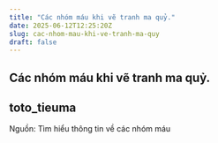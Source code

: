 ```yaml
---
title: "Các nhóm máu khi vẽ tranh ma quỷ."
date: 2025-06-12T12:25:20Z
slug: cac-nhom-mau-khi-ve-tranh-ma-quy
draft: false
---
```


## Các nhóm máu khi vẽ tranh ma quỷ.

## toto_tieuma

Nguồn: Tìm hiểu thông tin về các nhóm máu